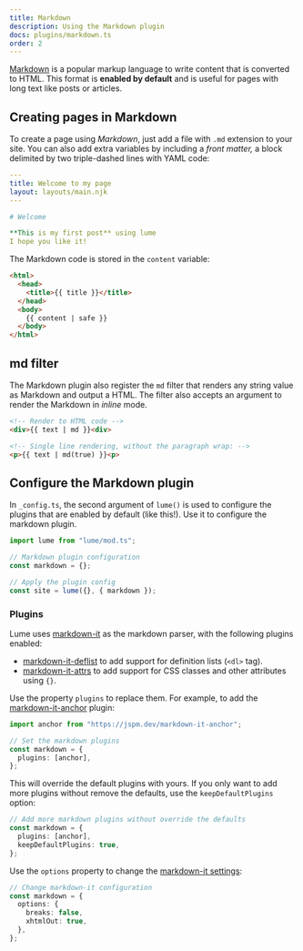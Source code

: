 ```yaml
---
title: Markdown
description: Using the Markdown plugin
docs: plugins/markdown.ts
order: 2
---
```


[Markdown](https://en.wikipedia.org/wiki/Markdown) is a popular markup language
to write content that is converted to HTML. This format is **enabled by
default** and is useful for pages with long text like posts or articles.

## Creating pages in Markdown

To create a page using _Markdown_, just add a file with `.md` extension to your
site. You can also add extra variables by including a _front matter,_ a block
delimited by two triple-dashed lines with YAML code:

```yaml
---
title: Welcome to my page
layout: layouts/main.njk
---

# Welcome

**This is my first post** using lume
I hope you like it!
```

The Markdown code is stored in the `content` variable:

```html
<html>
  <head>
    <title>{{ title }}</title>
  </head>
  <body>
    {{ content | safe }}
  </body>
</html>
```

## md filter

The Markdown plugin also register the `md` filter that renders any string value
as Markdown and output a HTML. The filter also accepts an argument to render the
Markdown in _inline_ mode.

```html
<!-- Render to HTML code -->
<div>{{ text | md }}<div>

<!-- Single line rendering, without the paragraph wrap: -->
<p>{{ text | md(true) }}<p>
```

## Configure the Markdown plugin

In `_config.ts`, the second argument of `lume()` is used to configure the
plugins that are enabled by default (like this!). Use it to configure the
markdown plugin.

```ts
import lume from "lume/mod.ts";

// Markdown plugin configuration
const markdown = {};

// Apply the plugin config
const site = lume({}, { markdown });
```

### Plugins

Lume uses [markdown-it](https://github.com/markdown-it/markdown-it) as the
markdown parser, with the following plugins enabled:

- [markdown-it-deflist](https://github.com/markdown-it/markdown-it-deflist) to
  add support for definition lists (`<dl>` tag).
- [markdown-it-attrs](https://github.com/arve0/markdown-it-attrs) to add support
  for CSS classes and other attributes using `{}`.

Use the property `plugins` to replace them. For example, to add the
[markdown-it-anchor](https://github.com/valeriangalliat/markdown-it-anchor)
plugin:

```ts
import anchor from "https://jspm.dev/markdown-it-anchor";

// Set the markdown plugins
const markdown = {
  plugins: [anchor],
};
```

This will override the default plugins with yours. If you only want to add more
plugins without remove the defaults, use the `keepDefaultPlugins` option:

```ts
// Add more markdown plugins without override the defaults
const markdown = {
  plugins: [anchor],
  keepDefaultPlugins: true,
};
```

Use the `options` property to change the
[markdown-it settings](https://github.com/markdown-it/markdown-it#usage-examples):

```ts
// Change markdown-it configuration
const markdown = {
  options: {
    breaks: false,
    xhtmlOut: true,
  },
};
```
